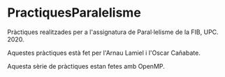 # PractiquesParalelisme

Pràctiques realitzades per a l'assignatura de Paral·lelisme de la FIB, UPC. 2020.

Aquestes pràctiques està fet per l'Arnau Lamiel i l'Oscar Cañabate.

Aquesta sèrie de pràctiques estan fetes amb OpenMP.
